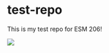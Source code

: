 # test-repo

This is my test repo for ESM 206!

![](https://octodex.github.com/images/catstello.png)
